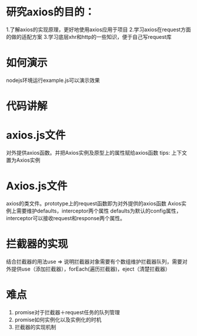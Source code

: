 # 研究axios的目的：
1.了解axios的实现原理，更好地使用axios应用于项目
2.学习axios在request方面的做的适配方案
3.学习底层xhr和http的一些知识，便于自己写request库

# 如何演示
nodejs环境运行example.js可以演示效果

# 代码讲解
# axios.js文件
对外提供axios函数。并把Axios实例及原型上的属性赋给axios函数
tips: 上下文置为Axios实例

# Axios.js文件
axios的类文件。prototype上的request函数即为对外提供的axios函数
Axios实例上需要维护defaults，interceptor两个属性
defaults为默认的config属性，interceptor可以接收request和response两个属性。

# 拦截器的实现
结合拦截器的用法use => 说明拦截器对象需要有个数组维护拦截器队列，需要对外提供use（添加拦截器），forEach(遍历拦截器)，eject（清楚拦截器）

# 难点
1. promise对于拦截器＋request任务的队列管理
2. promise如何实例化以及实例化的时机
3. 拦截器的实现机制